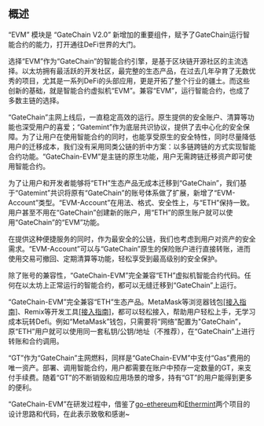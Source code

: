 ## 概述

“EVM” 模块是 “GateChain V2.0” 新增加的重要组件，赋予了GateChain运行智能合约的能力，打开通往DeFi世界的大门。

选择“EVM”作为“GateChain”的智能合约引擎，是基于区块链开源社区的主流选择。以太坊拥有最活跃的开发社区，最完整的生态产品，在过去几年孕育了无数优秀的项目，尤其是一系列DeFi的头部应用，更是开拓了整个行业的疆土。而这些创新的基础，就是智能合约虚拟机“EVM”。兼容“EVM”，运行智能合约，也成了多数主链的选择。

“GateChain”主网上线后，一直稳定高效的运行。原生提供的安全账户、清算等功能也深受用户的喜爱；“Gatemint”作为底层共识协议，提供了去中心化的安全保障。为了让用户在使用智能合约的同时，也能享受原生的安全特性，同时尽量降低用户的迁移成本，我们没有采用同类公链的折中方案：以多链跨链的方式实现智能合约功能。“GateChain-EVM”是主链的原生功能，用户无需跨链迁移资产即可使用智能合约。

为了让用户和开发者能够将“ETH”生态产品无成本迁移到“GateChain”，我们基于“Gatemint”共识将原有“GateChain”的账号体系做了扩展，新增了“EVM-Account”类型。“EVM-Account”在用法、格式、安全性上，与“ETH”保持一致。用户甚至不用在“GateChain”创建新的账户，用“ETH”的原生账户就可以使用“GateChain”的“EVM”功能。

在提供这种便捷服务的同时，作为最安全的公链，我们也考虑到用户对资产的安全需求。“EVM-Account”可以与“GateChain”原生的保险账户进行直接转账，进而使用交易可撤回、定期清算等功能，轻松享受到最高级别的安全保护。

除了账号的兼容性，“GateChain-EVM”完全兼容“ETH”虚拟机智能合约代码。任何在以太坊上正常运行的智能合约，都可以无缝迁移到“GateChain”上运行。

“GateChain-EVM”完全兼容“ETH”生态产品。MetaMask等浏览器钱包[[接入指南]](.././integration/tool-metamask.md)、Remix等开发工具[[接入指南]](.././integration/tool-remix.md)，都可以轻松接入，帮助用户轻松上手，无学习成本玩转Defi。例如“MetaMask”钱包，只需要将“网络”配置为"GateChain”，原“ETH”用户就可以使用同一套私钥/公钥/地址（不推荐），在“GateChain”上进行转账和合约调用。

“GT”作为“GateChain”主网燃料，同样是“GateChain-EVM”中支付“Gas”费用的唯一资产。部署、调用智能合约，用户都需要在账户中预存一定数量的GT，来支付手续费。随着“GT”的不断销毁和应用场景的增多，持有“GT”的用户能得到更多的便利。

“GateChain-EVM”在研发过程中，借鉴了<a href="https://github.com/ethereum/go-ethereum" target="_blank">go-ethereum</a>和<a href="https://github.com/cosmos/ethermint" target="_blank">Ethermint</a>两个项目的设计思路和代码，在此表示致敬和感谢~


